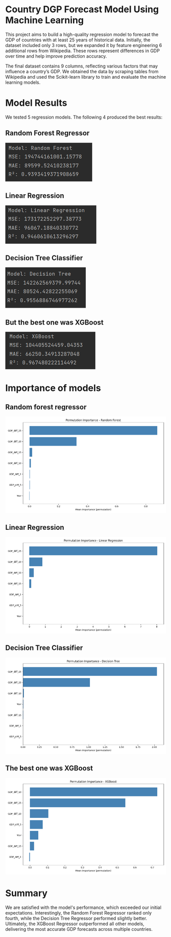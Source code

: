 # Country DGP Forecast Model Using Machine Learning

This project aims to build a high-quality regression model to forecast the GDP of countries with at least 25 years of historical data.
Initially, the dataset included only 3 rows, but we expanded it by feature engineering 6 additional rows from Wikipedia.
These rows represent differences in GDP over time and help improve prediction accuracy.

The final dataset contains 9 columns, reflecting various factors that may influence a country’s GDP.
We obtained the data by scraping tables from Wikipedia and used the Scikit-learn library to train and evaluate the machine learning models.

# Model Results
We tested 5 regression models. The following 4 produced the best results:
## Random Forest Regressor
![K Nearest Neighbors Error](https://github.com/ELJarzynski/Zaliczenie_ZiRD/blob/master/Country_GDP_Prediction/images/randomforest_output.png)

## Linear Regression
![Logistic Regression Error](https://github.com/ELJarzynski/Zaliczenie_ZiRD/blob/master/Country_GDP_Prediction/images/lr_output.png)

## Decision Tree Classifier
![Decision Tree Classifier Error](https://github.com/ELJarzynski/Zaliczenie_ZiRD/blob/master/Country_GDP_Prediction/images/tree_output.png)

## But the best one was XGBoost
![Random Forest Classifier Error](https://github.com/ELJarzynski/Zaliczenie_ZiRD/blob/master/Country_GDP_Prediction/images/xgboost_output.png)

# Importance of models

## Random forest regressor
![K Nearest Neighbors Error](https://github.com/ELJarzynski/Zaliczenie_ZiRD/blob/master/Country_GDP_Prediction/images/importance_RandomForest.png)

## Linear Regression
![Logistic Regression Error](https://github.com/ELJarzynski/Zaliczenie_ZiRD/blob/master/Country_GDP_Prediction/images/importance_LR.png)

## Decision Tree Classifier
![Decision Tree Classifier Error](https://github.com/ELJarzynski/Zaliczenie_ZiRD/blob/master/Country_GDP_Prediction/images/importance_Tree.png)

## The best one was XGBoost
![Random Forest Classifier Error](https://github.com/ELJarzynski/Zaliczenie_ZiRD/blob/master/Country_GDP_Prediction/images/importance_XGBoost.png)

# Summary
We are satisfied with the model's performance, which exceeded our initial expectations.
Interestingly, the Random Forest Regressor ranked only fourth, while the Decision Tree Regressor performed slightly better.
Ultimately, the XGBoost Regressor outperformed all other models, delivering the most accurate GDP forecasts across multiple countries.